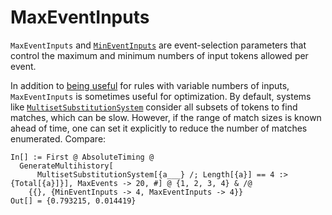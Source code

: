 # MaxEventInputs

`MaxEventInputs` and [`MinEventInputs`](MinEventInputs.md) are event-selection parameters that control the maximum and
minimum numbers of input tokens allowed per event.

In addition to [being useful](MinEventInputs.md) for rules with variable numbers of inputs, `MaxEventInputs` is
sometimes useful for optimization. By default, systems like
[`MultisetSubstitutionSystem`](/Documentation/Systems/MultisetSubstitutionSystem.md) consider all subsets of tokens to
find matches, which can be slow. However, if the range of match sizes is known ahead of time, one can set it explicitly
to reduce the number of matches enumerated. Compare:

```wl
In[] := First @ AbsoluteTiming @
  GenerateMultihistory[
      MultisetSubstitutionSystem[{a___} /; Length[{a}] == 4 :> {Total[{a}]}], MaxEvents -> 20, #] @ {1, 2, 3, 4} & /@
    {{}, {MinEventInputs -> 4, MaxEventInputs -> 4}}
Out[] = {0.793215, 0.014419}
```
